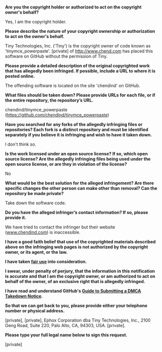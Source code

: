 **Are you the copyright holder or authorized to act on the copyright owner's behalf?**

Yes, I am the copyright holder.

**Please describe the nature of your copyright ownership or authorization to act on the owner's behalf.**

Tiny Technologies, Inc. ('Tiny') is the copyright owner of code known as 'tinymce_powerpaste'. [private] of http://www.chend.com has placed this software on GitHub without the permission of Tiny.

**Please provide a detailed description of the original copyrighted work that has allegedly been infringed. If possible, include a URL to where it is posted online.**

The offending software is located on the site 'chendind' on GitHub.

**What files should be taken down? Please provide URLs for each file, or if the entire repository, the repository’s URL.**

chendind/tinymce_powerpaste (https://github.com/chendind/tinymce_powerpaste)

**Have you searched for any forks of the allegedly infringing files or repositories? Each fork is a distinct repository and must be identified separately if you believe it is infringing and wish to have it taken down.**

I don't think so.

**Is the work licensed under an open source license? If so, which open source license? Are the allegedly infringing files being used under the open source license, or are they in violation of the license?**

No

**What would be the best solution for the alleged infringement? Are there specific changes the other person can make other than removal? Can the repository be made private?**

Take down the software code.

**Do you have the alleged infringer’s contact information? If so, please provide it.**

We have tried to contact the infringer but their website (www.chendind.com) is inaccessible.

**I have a good faith belief that use of the copyrighted materials described above on the infringing web pages is not authorized by the copyright owner, or its agent, or the law.**

**I have taken <a href="https://www.lumendatabase.org/topics/22">fair use</a> into consideration.**

**I swear, under penalty of perjury, that the information in this notification is accurate and that I am the copyright owner, or am authorized to act on behalf of the owner, of an exclusive right that is allegedly infringed.**

**I have read and understand GitHub's <a href="https://help.github.com/articles/guide-to-submitting-a-dmca-takedown-notice/">Guide to Submitting a DMCA Takedown Notice</a>.**

**So that we can get back to you, please provide either your telephone number or physical address.**

[private], [private], Ephox Corporation dba Tiny Technologies, Inc., 2100 Geng Road, Suite 220, Palo Alto, CA, 94303, USA. [private].

**Please type your full legal name below to sign this request.**

[private]
